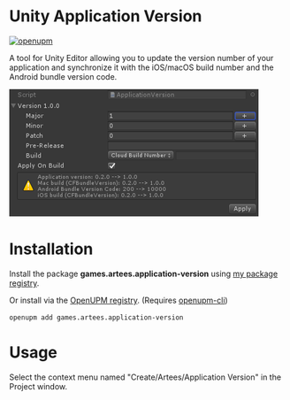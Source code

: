 # Unity Application Version

[![openupm](https://img.shields.io/npm/v/games.artees.application-version?label=openupm&registry_uri=https://package.openupm.com)](https://openupm.com/packages/games.artees.application-version/)

A tool for Unity Editor allowing you to update the version number of your application and synchronize it with the iOS/macOS build number and the Android bundle version code.

![Property drawer](https://github.com/Artees/Unity-Application-Version/raw/master/ApplicationVersion.png)

# Installation
Install the package **games.artees.application-version** using [my package registry](https://artees.games/upm).

Or install via the [OpenUPM registry](https://openupm.com/packages/games.artees.application-version/). (Requires [openupm-cli](https://github.com/openupm/openupm-cli))

```
openupm add games.artees.application-version
```

# Usage
Select the context menu named "Create/Artees/Application Version" in the Project window.
